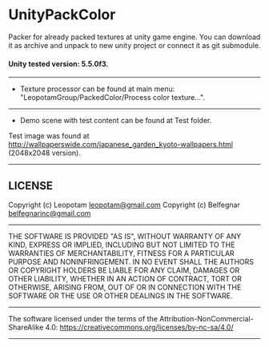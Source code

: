 # UnityPackColor

Packer for already packed textures at unity game engine. You can download it
as archive and unpack to new unity project or connect it as git submodule.

#### Unity tested version: 5.5.0f3.

----------------------------------------------------------------------------

* Texture processor  can be found at main menu: "LeopotamGroup/PackedColor/Process color texture...".

----------------------------------------------------------------------------

* Demo scene with test content can be found at Test folder.

Test image was found at http://wallpaperswide.com/japanese_garden_kyoto-wallpapers.html (2048x2048 version).

----------------------------------------------------------------------------

## LICENSE

Copyright (c) Leopotam <leopotam@gmail.com>
Copyright (c) Belfegnar <belfegnarinc@gmail.com>

----------------------------------------------------------------------------

THE SOFTWARE IS PROVIDED "AS IS", WITHOUT WARRANTY OF ANY KIND, EXPRESS OR
IMPLIED, INCLUDING BUT NOT LIMITED TO THE WARRANTIES OF MERCHANTABILITY,
FITNESS FOR A PARTICULAR PURPOSE AND NONINFRINGEMENT.  IN NO EVENT SHALL THE
AUTHORS OR COPYRIGHT HOLDERS BE LIABLE FOR ANY CLAIM, DAMAGES OR OTHER
LIABILITY, WHETHER IN AN ACTION OF CONTRACT, TORT OR OTHERWISE, ARISING FROM,
OUT OF OR IN CONNECTION WITH THE SOFTWARE OR THE USE OR OTHER DEALINGS IN
THE SOFTWARE.

----------------------------------------------------------------------------

The software licensed under the terms of the Attribution-NonCommercial-ShareAlike 4.0:
https://creativecommons.org/licenses/by-nc-sa/4.0/

----------------------------------------------------------------------------
